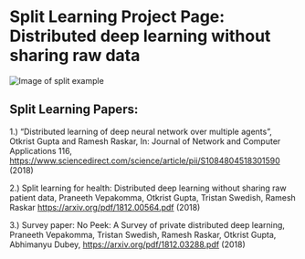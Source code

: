 # Split Learning Project Page: Distributed deep learning without sharing raw data
![Image of split example](https://splitlearning.github.io/diab1.png)

## Split Learning Papers:

1.) “Distributed learning of deep neural network over multiple agents”, Otkrist Gupta and Ramesh Raskar, In: Journal of Network and Computer Applications 116, https://www.sciencedirect.com/science/article/pii/S1084804518301590 (2018)

2.) Split learning for health: Distributed deep learning without sharing raw patient data, Praneeth Vepakomma, Otkrist Gupta, Tristan Swedish, Ramesh Raskar https://arxiv.org/pdf/1812.00564.pdf (2018)

3.) Survey paper: No Peek: A Survey of private distributed deep learning, Praneeth Vepakomma, Tristan Swedish, Ramesh Raskar, Otkrist Gupta, Abhimanyu Dubey, https://arxiv.org/pdf/1812.03288.pdf (2018)

